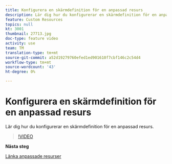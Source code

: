 ```yaml
---
title: Konfigurera en skärmdefinition för en anpassad resurs
description: Lär dig hur du konfigurerar en skärmdefinition för en anpassad resurs.
feature: Custom Resources
topics: null
kt: 3001
thumbnail: 27713.jpg
doc-type: feature video
activity: use
team: TM
translation-type: tm+mt
source-git-commit: a52d19279760efed1ed901610f7cbf146c2c54d4
workflow-type: tm+mt
source-wordcount: '43'
ht-degree: 0%

---
```



# Konfigurera en skärmdefinition för en anpassad resurs

Lär dig hur du konfigurerar en skärmdefinition för en anpassad resurs.

>[!VIDEO](https://video.tv.adobe.com/v/27713?quality=9)

**Nästa steg**

[Länka anpassade resurser](./linking-custom-resources.md)
